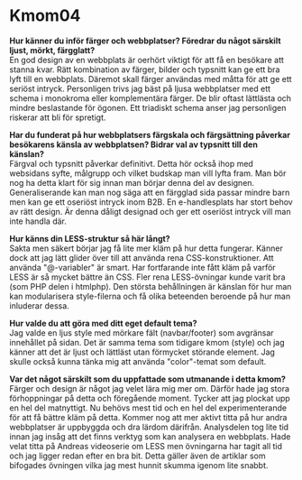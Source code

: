 Kmom04
===============================

**Hur känner du inför färger och webbplatser? Föredrar du något särskilt ljust, mörkt, färgglatt?**<br>
En god design av en webbplats är oerhört viktigt för att få en besökare att stanna kvar.
Rätt kombination av färger, bilder och typsnitt kan ge ett bra lyft till en webbplats.
Däremot skall färger användas med måtta för att ge ett seriöst intryck. Personligen trivs
jag bäst på ljusa webbplatser med ett schema i monokroma eller komplementära färger.
De blir oftast lättlästa och mindre beslastande för ögonen. Ett triadiskt schema anser
jag personligen riskerar att bli för spretigt.

**Har du funderat på hur webbplatsers färgskala och färgsättning påverkar besökarens känsla av webbplatsen? Bidrar val av typsnitt till den känslan?**<br>
Färgval och typsnitt påverkar definitivt. Detta hör också ihop med websidans syfte,
målgrupp och vilket budskap man vill lyfta fram. Man bör nog ha detta klart för sig
innan man börjar denna del av designen. Generaliserande kan man nog säga att en
färgglad sida passar mindre barn men kan ge ett oseriöst intryck inom B2B. En
e-handlesplats har stort behov av rätt design. Är denna dåligt designad och ger
ett oseriöst intryck vill man inte handla där.

**Hur känns din LESS-struktur så här långt?**<br>
Sakta men säkert börjar jag få lite mer kläm på hur detta fungerar. Känner dock
att jag lätt glider över till att använda rena CSS-konstruktioner. Att använda
"@-variabler" är smart. Har fortfarande inte fått kläm på varför LESS är så mycket
bättre än CSS. Fler rena LESS-övningar kunde varit bra (som PHP delen i htmlphp).
Den största behållningen är känslan för hur man kan modularisera style-filerna och
få olika beteenden beroende på hur man inluderar dessa.

**Hur valde du att göra med ditt eget default tema?**<br>
Jag valde en ljus style med mörkare fält (navbar/footer) som avgränsar innehållet
på sidan. Det är samma tema som tidigare kmom (style) och jag känner att det är ljust
och lättläst utan förmycket störande element. Jag skulle också kunna tänka mig att
använda "color"-temat som default.

**Var det något särskilt som du uppfattade som utmanande i detta kmom?**<br>
Färger och design är något jag velet lära mig mer om. Därför hade jag stora förhoppningar
på detta och föregående moment. Tycker att jag plockat upp en hel del matnyttigt.
Nu behövs mest tid och en hel del experimenterande för att få bättre kläm på detta.
Kommer nog att mer aktivt titta på hur andra webbplatser är uppbyggda och dra lärdom
därifrån. Analysdelen tog lite tid innan jag insåg att det finns verktyg som kan
analysera en webbplats. Hade velat titta på Andreas videoserie om LESS men övningarna
har tagit all tid och jag ligger redan efter en bra bit. Detta gäller även de artiklar
som bifogades övningen vilka jag mest hunnit skumma igenom lite snabbt.
